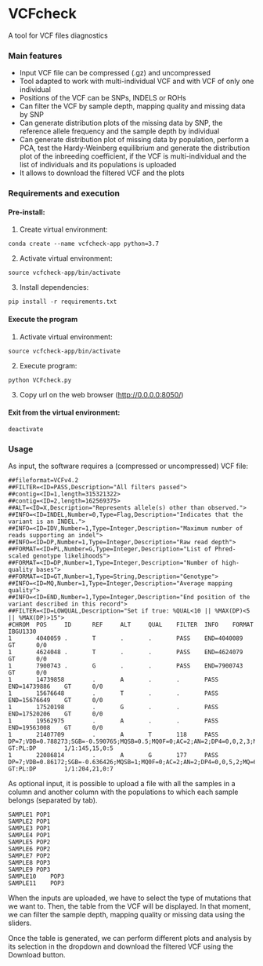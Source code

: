 
# VCFcheck
A tool for VCF files diagnostics

### Main features

- Input VCF file can be compressed (.gz) and uncompressed
- Tool adapted to work with multi-individual VCF and with VCF of only one individual
- Positions of the VCF can be SNPs, INDELS or ROHs
- Can filter the VCF by sample depth, mapping quality and missing data by SNP
- Can generate distribution plots of the missing data by SNP, the reference allele frequency and the sample depth by individual
- Can generate distribution plot of missing data by population, perform a PCA, test the Hardy-Weinberg equilibrium and generate the distribution plot of the inbreeding coefficient, if the VCF is multi-individual and the list of individuals and its populations is uploaded
- It allows to download the filtered VCF and the plots

### Requirements and execution

#### Pre-install:

1. Create virtual environment:

```conda create --name vcfcheck-app python=3.7```

2. Activate virtual environment:

```source vcfcheck-app/bin/activate```

3. Install dependencies:

```pip install -r requirements.txt```

#### Execute the program

1. Activate virtual environment:

```source vcfcheck-app/bin/activate```

2. Execute program:

```python VCFcheck.py```

3. Copy url on the web browser (http://0.0.0.0:8050/)

#### Exit from the virtual environment:

```deactivate```

### Usage

As input, the software requires a (compressed or uncompressed) VCF file:

```
##fileformat=VCFv4.2
##FILTER=<ID=PASS,Description="All filters passed">
##contig=<ID=1,length=315321322>
##contig=<ID=2,length=162569375>
##ALT=<ID=X,Description="Represents allele(s) other than observed.">
##INFO=<ID=INDEL,Number=0,Type=Flag,Description="Indicates that the variant is an INDEL.">
##INFO=<ID=IDV,Number=1,Type=Integer,Description="Maximum number of reads supporting an indel">
##INFO=<ID=DP,Number=1,Type=Integer,Description="Raw read depth">
##FORMAT=<ID=PL,Number=G,Type=Integer,Description="List of Phred-scaled genotype likelihoods">
##FORMAT=<ID=DP,Number=1,Type=Integer,Description="Number of high-quality bases">
##FORMAT=<ID=GT,Number=1,Type=String,Description="Genotype">
##INFO=<ID=MQ,Number=1,Type=Integer,Description="Average mapping quality">
##INFO=<ID=END,Number=1,Type=Integer,Description="End position of the variant described in this record">
##FILTER=<ID=LOWQUAL,Description="Set if true: %QUAL<10 || %MAX(DP)<5 || %MAX(DP)>15">
#CHROM  POS     ID      REF     ALT     QUAL    FILTER  INFO    FORMAT  IBGU1330
1       4040059 .       T       .       .       PASS    END=4040089     GT      0/0
1       4624048 .       T       .       .       PASS    END=4624079     GT      0/0
1       7900743 .       G       .       .       PASS    END=7900743     GT      0/0
1       14739858        .       A       .       .       PASS    END=14739886    GT      0/0
1       15676648        .       T       .       .       PASS    END=15676649    GT      0/0
1       17520198        .       G       .       .       PASS    END=17520206    GT      0/0
1       19562975        .       A       .       .       PASS    END=19563008    GT      0/0
1       21407709        .       A       T       118     PASS    DP=7;VDB=0.788273;SGB=-0.590765;MQSB=0.5;MQ0F=0;AC=2;AN=2;DP4=0,0,2,3;MQ=53     GT:PL:DP        1/1:145,15,0:5
1       22086814        .       A       G       177     PASS    DP=7;VDB=0.86172;SGB=-0.636426;MQSB=1;MQ0F=0;AC=2;AN=2;DP4=0,0,5,2;MQ=60        GT:PL:DP        1/1:204,21,0:7
```

As optional input, it is possible to upload a file with all the samples in a column and another column with the populations to which each sample belongs (separated by tab).

```
SAMPLE1	POP1
SAMPLE2	POP1
SAMPLE3	POP1
SAMPLE4	POP1
SAMPLE5	POP2
SAMPLE6	POP2
SAMPLE7	POP2
SAMPLE8	POP3
SAMPLE9	POP3
SAMPLE10	POP3
SAMPLE11	POP3
```

When the inputs are uploaded, we have to select the type of mutations that we want to. Then, the table from the VCF will be displayed. In that moment, we can filter the sample depth, mapping quality or missing data using the sliders.

Once the table is generated, we can perform different plots and analysis by its selection in the dropdown and download the filtered VCF using the Download button.

